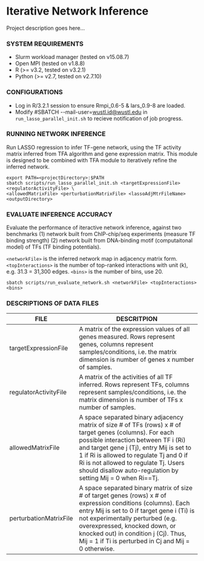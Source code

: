 # Iterative Network Inference

Project description goes here...

### SYSTEM REQUIREMENTS
* Slurm workload manager (tested on v15.08.7)
* Open MPI (tested on v1.8.8)
* R (>= v3.2, tested on v3.2.1)
* Python (>= v2.7, tested on v2.7.10)

### CONFIGURATIONS
* Log in R/3.2.1 session to ensure Rmpi_0.6-5 & lars_0.9-8 are loaded. 
* Modify #SBATCH --mail-user=wustl.id@wustl.edu in ```run_lasso_parallel_init.sh``` to recieve notification of job progress.


### RUNNING NETWORK INFERENCE
Run LASSO regression to infer TF-gene network, using the TF activity matrix inferred from TFA algorithm and gene expression matrix. This module is designed to be combined with TFA module to iteratively refine the inferred network.

```
export PATH=<projectDirectory>:$PATH
sbatch scripts/run_lasso_parallel_init.sh <targetExpressionFile> <regulatorActivityFile> \ 
<allowedMatrixFile> <perturbationMatrixFile> <lassoAdjMtrFileName> <outputDirectory>
```

### EVALUATE INFERENCE ACCURACY
Evaluate the performance of iteractive network inference, against two benchmarks (1) network built from ChIP-chip/seq experiments (measure TF binding strength) (2) network built from DNA-binding motif (computaitonal model) of TFs (TF binding potentials).

```<networkFile>``` is the inferred network map in adjacency matrix form. ```<topInteractions>``` is the number of top-ranked interactions with unit (k), e.g. 31.3 = 31,300 edges. ```<bins>``` is the number of bins, use 20.


```
sbatch scripts/run_evaluate_network.sh <networkFile> <topInteractions> <bins>
```

### DESCRIPTIONS OF DATA FILES
FILE | DESCRITPION
--- | ---
targetExpressionFile | A matrix of the expression values of all genes measured. Rows represent genes, columns represent samples/conditions, i.e. the matrix dimension is number of genes x number of samples.
regulatorActivityFile | A matrix of the activities of all TF inferred. Rows represent TFs, columns represent samples/conditions, i.e. the matrix dimension is number of TFs x number of samples.
allowedMatrixFile | A space separated binary adjacency matrix of size # of TFs (rows) x # of target genes (columns). For each possible interaction between TF i (Ri) and target gene j (Tj), entry Mij is set to 1 if Ri is allowed to regulate Tj and 0 if Ri is not allowed to regulate Tj. Users should disallow auto-regulation by setting Mij = 0 when Ri==Tj.
perturbationMatrixFile | A space separated binary matrix of size # of target genes (rows) x # of expression conditions (columns). Each entry Mij is set to 0 if target gene i (Ti) is not experimentally perturbed (e.g. overexpressed, knocked down, or knocked out) in condition j (Cj). Thus, Mij = 1 if Ti is perturbed in Cj and Mij = 0 otherwise.



